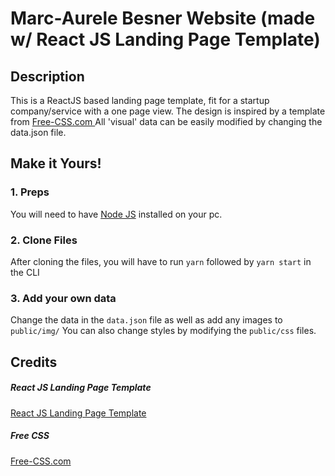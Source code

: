 # Marc-Aurele Besner Website (made w/ React JS Landing Page Template)

## Description
This is a ReactJS based landing page template, fit for a startup company/service with a one page view. The design is inspired by a template from <a href="https://www.free-css.com/assets/files/free-css-templates/preview/page234/interact/">Free-CSS.com </a>
All 'visual' data can be easily modified by changing the data.json file.

## Make it Yours!
### 1. Preps
You will need to have <a href="https://nodejs.org/">Node JS</a> installed on your pc. 

### 2. Clone Files
After cloning the files, you will have to run ```yarn``` followed by ```yarn start``` in the CLI
### 3. Add your own data 
Change the data in the ```data.json``` file as well as add any images to ```public/img/```
You can also change styles by modifying the ```public/css``` files.


## Credits

##### React JS Landing Page Template
<a href="https://github.com/PlantSwapFinance/React-Landing-Page-Template">React JS Landing Page Template </a>
##### Free CSS 
<a href="https://www.free-css.com/assets/files/free-css-templates/preview/page234/interact/">Free-CSS.com </a>
